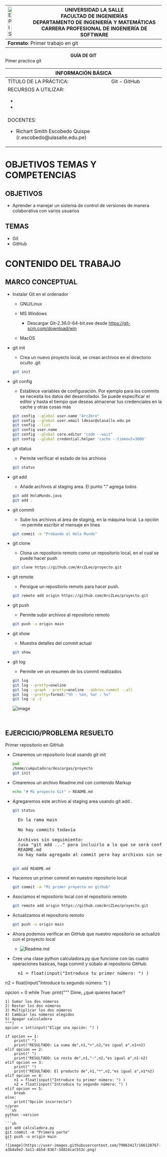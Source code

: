 <div align="center">
<table>
    <theader>
        <tr>
            <td><img src="https://github.com/rescobedoulasalle/git_github/blob/main/ulasalle.png?raw=true" alt="EPIS" style="width:50%; height:auto"/></td>
            <th>
                <span style="font-weight:bold;">UNIVERSIDAD LA SALLE</span><br />
                <span style="font-weight:bold;">FACULTAD DE INGENIERÍAS</span><br />
                <span style="font-weight:bold;">DEPARTAMENTO DE INGENIERÍA Y MATEMÁTICAS</span><br />
                <span style="font-weight:bold;">CARRERA PROFESIONAL DE INGENIERÍA DE SOFTWARE</span>
            </th>            
        </tr>
    </theader>
    <tbody>
        <tr><td colspan="2"><span style="font-weight:bold;">Formato</span>: Primer trabajo en git</td></tr>        
    </tbody>
</table>
</div>

<div align="center">
<span style="font-weight:bold;">GUÍA DE GIT</span><br />
</div>

<table>
<theader>
<tr><th colspan="2">INFORMACIÓN BÁSICA</th></tr>
</theader>
<tbody>

<tr><td>TÍTULO DE LA PRÁCTICA:</td>Pimer practica git<td>Git - GitHub</td></tr>
<tr><td colspan="2">RECURSOS A UTILIZAR:
<ul>
<li></li>
<li></li>
</ul>
</td>
</<tr>
<tr><td colspan="2">DOCENTES:
<ul>
<li>Richart Smith Escobedo Quispe (r.escobedo@ulasalle.edu.pe)</li>
</ul>
</td>
</<tr>
</tdbody>
</table>


# OBJETIVOS TEMAS Y COMPETENCIAS

## OBJETIVOS

- Aprender a manejar un sistema de control de versiones de manera colaborativa con varios
usuarios

## TEMAS
- Git
- GitHub

# CONTENIDO DEL TRABAJO

## MARCO CONCEPTUAL

- Instalar Git en el ordenador

	- GNU/Linux

	- MS Windows
		- Descargar Git-2.36.0-64-bit.exe desde https://git-scm.com/download/win

	- MacOS

- git init
    - Crea un nuevo proyecto local, se crean archivos en el directorio oculto .git
    ```sh
    git init
    ```

- git config
    - Establece variables de configuración. Por ejemplo para los commits se necesita los datos del desarrollador. Se puede especificar el editor y hasta el tiempo que deseas almacenar tus credenciales en la cache y otras cosas más
    ```sh
    git config --global user.name "ArcZero"
    git config --global user.email ldezac@ulasalle.edu.pe
    git config --list
    git config user.name
    git config --global core.editor "code --wait"
    git config --global credential.helper 'cache --timeout=3600'
    ```

- git status
    - Permite verificar el estado de los archivos
    ```sh
    git status
    ```
- git add
    - Añade archivos al staging area. El punto "." agrega todos
    ```sh
    git add HolaMundo.java
    git add .
    ```

- git commit
    - Sube los archivos al área de staging, en la máquina local. La opción -m permite escribir el mensaje en línea
    ```sh
    git commit -m "Probando el Hola Mundo"    
    ```

- git clone
    - Clona un repositorio remoto como un repositorio local, en el cual se puede hacer push
    ```sh
    git clone https://github.com/ArcZLeo/proyecto.git
    ```

- git remote
    - Persigue un repositorio remoto para hacer push.
    ```sh
    git remote add origin https://github.com/ArcZLeo/proyecto.git
    ```

- git push
    - Permite subir archivos al repositorio remoto
    ```sh
    git push -u origin main    
    ```

- git show
    - Muestra detalles del commit actual
    ```sh
    git show
    ```

-   git log
    - Permite ver un resumen de los commit realizados
    ```sh
    git log
    git log --pretty=oneline
    git log --graph --pretty=oneline --abbrev-commit --all
    git log --pretty=format:"%h - %an, %ar : %s"
    git log -p -2
    ```
    ![image](https://user-images.githubusercontent.com/79063417/166128248-733c7308-04f1-4b7f-8af1-d351cc758100.png)

    ```
    

## EJERCICIO/PROBLEMA RESUELTO 
Primer repositorio en GitHub


- Crearemos un repositorio local usando git init
    ```sh
    pwd
    /home/cumputadora/descargas/proyecto
    git init
    ```

- Crearemos un archivo Readme.md con contenido Markup
    ```sh
    echo "# Mi proyecto Git" > README.md
    ```

- Agregaremos este archivo al staging area usando git add .
    ```sh
    git status
    ```
    <pre>
    En la rama main

    No hay commits todavía

    Archivos sin seguimiento:
    (usa "git add <archivo>..." para incluirlo a lo que se será confirmado)
	README.md
    no hay nada agregado al commit pero hay archivos sin seguimiento presentes (usa "git add" para hacerles seguimiento)
    </pre>
    ```sh
    git add README.md
    ```

- Hacemos un primer commit en nuestro repositorio local 
    ```sh
    git commit -m "Mi primer proyecto en github"
    ```
- Asociamos el repositorio local con el repositorio remoto 
    ```sh
    git remote add origin https://github.com/ArcZLeo/proyecto.git
    ```

- Actualizamos el repositorio remoto
    ```sh
    git push -u origin main
    ```

- Ahora podemos verificar en GitHub que nuestro repositorio se actualizó con el proyecto local
    - ![Readme.md](Readme.md.png)

- Cree una clase python calculadora.py que funcione con las cuatro operaciones basicas, haga commit y súbalo al repositorio GitHub.
   
    <pre>
    n1 = float(input("Introduce tu primer número: ") )
n2 = float(input("Introduce tu segundo número: ") )

opcion = 0
while True:
    print("""
    Dime, ¿qué quieres hacer?
    
    1) Sumar los dos números
    2) Restar los dos números
    3) Multiplicar los dos números
    4) Cambiar los números elegidos
    5) Apagar calculadora
    """)
    opcion = int(input("Elige una opción: ") )     

    if opcion == 1:
        print(" ")
        print("RESULTADO: La suma de",n1,"+",n2,"es igual a",n1+n2)
    elif opcion == 2:
        print(" ")
        print("RESULTADO: La resta de",n1,"-",n2,"es igual a",n1-n2)
    elif opcion == 3:
        print(" ")
        print("RESULTADO: El producto de",n1,"*",n2,"es igual a",n1*n2)
    elif opcion == 4:
        n1 = float(input("Introduce tu primer número: ") )
        n2 = float(input("Introduce tu segundo número: ") )
    elif opcion == 5:
        break
    else:
        print("Opción incorrecta")
    </pre>
    ```sh    
    python -version
    ```
    ```sh
    git add calculadora.py
    git commit -m "Primera parte"
    git push -u origin main
    ```
    ![image](https://user-images.githubusercontent.com/79063417/166128767-a3b4a9e2-3a11-4b5d-8367-34824cac553c.png)

